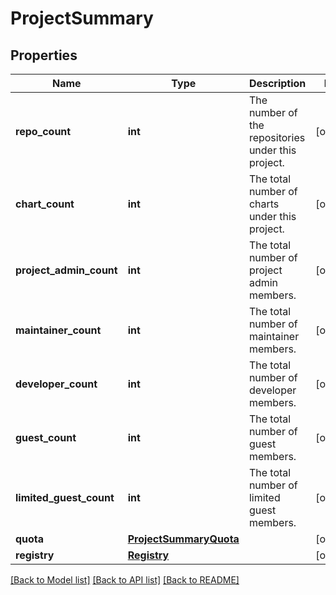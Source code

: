 # ProjectSummary

## Properties
Name | Type | Description | Notes
------------ | ------------- | ------------- | -------------
**repo_count** | **int** | The number of the repositories under this project. | [optional] 
**chart_count** | **int** | The total number of charts under this project. | [optional] 
**project_admin_count** | **int** | The total number of project admin members. | [optional] 
**maintainer_count** | **int** | The total number of maintainer members. | [optional] 
**developer_count** | **int** | The total number of developer members. | [optional] 
**guest_count** | **int** | The total number of guest members. | [optional] 
**limited_guest_count** | **int** | The total number of limited guest members. | [optional] 
**quota** | [**ProjectSummaryQuota**](ProjectSummaryQuota.md) |  | [optional] 
**registry** | [**Registry**](Registry.md) |  | [optional] 

[[Back to Model list]](../README.md#documentation-for-models) [[Back to API list]](../README.md#documentation-for-api-endpoints) [[Back to README]](../README.md)


